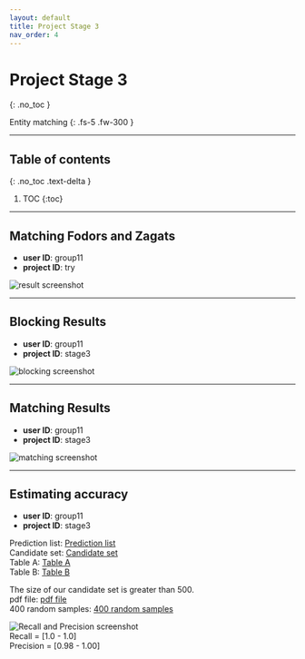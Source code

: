 ```yaml
---
layout: default
title: Project Stage 3
nav_order: 4
---
```


# Project Stage 3
{: .no_toc }

Entity matching
{: .fs-5 .fw-300 }

---

## Table of contents
{: .no_toc .text-delta }

1. TOC
{:toc}

---
## Matching Fodors and Zagats
+ **user ID**: group11    
+ **project ID**: try  

![result screenshot](https://raw.githubusercontent.com/chen-xanadu/cs839-website/master/stage3/result.png)


---

## Blocking Results

+ **user ID**: group11    
+ **project ID**: stage3


![blocking screenshot](https://raw.githubusercontent.com/chen-xanadu/cs839-website/master/stage3/blocking.PNG)

---

## Matching Results

+ **user ID**: group11    
+ **project ID**: stage3

![matching screenshot](https://raw.githubusercontent.com/chen-xanadu/cs839-website/master/stage3/matching.PNG)

--- 

## Estimating accuracy

+ **user ID**: group11    
+ **project ID**: stage3

Prediction list: [Prediction list](https://github.com/chen-xanadu/cs839-website/blob/master/stage3/prediction_list)  
Candidate set: [Candidate set](https://github.com/chen-xanadu/cs839-website/blob/master/stage3/candidate_set)  
Table A: [Table A](https://github.com/chen-xanadu/cs839-website/blob/master/stage3/tableA_meta)  
Table B: [Table B](https://github.com/chen-xanadu/cs839-website/blob/master/stage3/tableB_imdb)  

The size of our candidate set is greater than 500.  
pdf file: [pdf file](https://github.com/chen-xanadu/cs839-website/blob/master/stage3/stage3.pdf)  
400 random samples: [400 random samples](https://github.com/chen-xanadu/cs839-website/blob/master/stage3/sample400.csv)  

![Recall and Precision screenshot](https://raw.githubusercontent.com/chen-xanadu/cs839-website/master/stage3/precision_recall.jpeg)  
Recall = [1.0 - 1.0]   
Precision = [0.98 - 1.00]     
   

